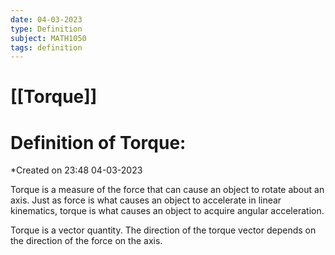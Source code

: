 ```yaml
---
date: 04-03-2023
type: Definition
subject: MATH1050
tags: definition
---
```

# [[Torque]]

# Definition of Torque:
*Created on 23:48 04-03-2023

Torque is a measure of the force that can cause an object to rotate about an axis. Just as force is what causes an object to accelerate in linear kinematics, torque is what causes an object to acquire angular acceleration.

Torque is a vector quantity. The direction of the torque vector depends on the direction of the force on the axis.